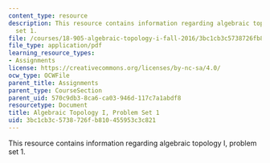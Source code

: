```yaml
---
content_type: resource
description: This resource contains information regarding algebraic topology I, problem
  set 1.
file: /courses/18-905-algebraic-topology-i-fall-2016/3bc1cb3c5738726fb810455953c3c821_MIT18_905F16_pset1.pdf
file_type: application/pdf
learning_resource_types:
- Assignments
license: https://creativecommons.org/licenses/by-nc-sa/4.0/
ocw_type: OCWFile
parent_title: Assignments
parent_type: CourseSection
parent_uid: 570c9db3-8ca6-ca03-946d-117c7a1abdf8
resourcetype: Document
title: Algebraic Topology I, Problem Set 1
uid: 3bc1cb3c-5738-726f-b810-455953c3c821
---
```

This resource contains information regarding algebraic topology I, problem set 1.